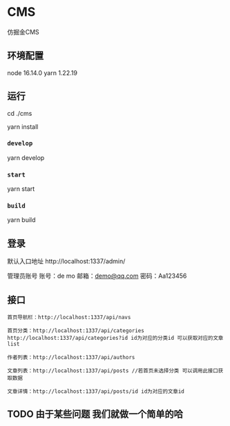 # CMS
仿掘金CMS

## 环境配置
node 16.14.0
yarn 1.22.19

## 运行

cd ./cms

yarn install

### `develop`

yarn develop

### `start`

yarn start

### `build`

yarn build

## 登录

默认入口地址
    http://localhost:1337/admin/

管理员账号
     账号：de mo 邮箱：demo@qq.com 密码：Aa123456

 ## 接口
    
    首页导航栏：http://localhost:1337/api/navs
    
    首页分类：http://localhost:1337/api/categories 
    http://localhost:1337/api/categories?id id为对应的分类id 可以获取对应的文章list 

    作者列表：http://localhost:1337/api/authors
    
    文章列表：http://localhost:1337/api/posts //若首页未选择分类 可以调用此接口获取数据 
    
    文章详情：http://localhost:1337/api/posts/id id为对应的文章id

## TODO 由于某些问题 我们就做一个简单的哈 